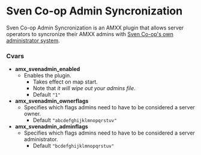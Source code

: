 # Sven Co-op Admin Syncronization

Sven Co-op Admin Syncronization is an AMXX plugin that allows server operators to syncronize their AMXX admins with [Sven Co-op's own administrator system](http://www.svencoop.com/manual/server-advanced.html#admins).

### Cvars

* **amx_svenadmin_enabled**
  * Enables the plugin. 
    * Takes effect on map start. 
    * Note that *it will wipe out your admins file*.
    * Default `"1"`
* **amx_svenadmin_ownerflags**
  * Specifies which flags admins need to have to be considered a server owner. 
    * Default `"abcdefghijklmnopqrstuv"`
* **amx_svenadmin_adminflags**
  * Specifies which flags admins need to have to be considered a server administrator. 
    * Default `"bcdefghijklmnopqrstuv"`